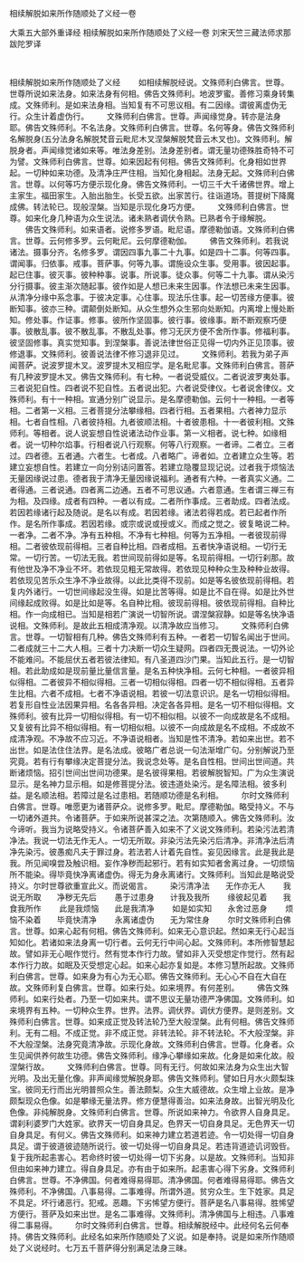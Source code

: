 相续解脱如来所作随顺处了义经一卷


大乘五大部外重译经
相续解脱如来所作随顺处了义经一卷
刘宋天竺三藏法师求那跋陀罗译


　　

相续解脱如来所作随顺处了义经
　　如相续解脱经说。文殊师利白佛言。世尊。世尊所说如来法身。如来法身有何相。佛告文殊师利。地波罗蜜。善修习乘身转集成。文殊师利。是如来法身相。当知复有不可思议相。有二因缘。谓彼离虚伪无行。众生计着虚伪行。
　　文殊师利白佛言。世尊。声闻缘觉身。转亦是法身耶。佛告文殊师利。不名法身。文殊师利白佛言。世尊。名何等身。佛告文殊师利名解脱身(五分法身名解脱梵音云毗尼木叉涅槃解脱梵音云木叉也)。文殊师利。解脱身者。声闻缘觉诸如来等。唯法身差别。法身差别者。谓无量功德殊胜奇特不可为譬。文殊师利白佛言。世尊。如来因起有何相。佛告文殊师利。化身相如世界起。一切种如来功德。及清净庄严住相。当知化身相起。法身无起。文殊师利白佛言。世尊。以何等巧方便示现化身。佛告文殊师利。一切三千大千诸佛世界。增上主家生。福田家生。入胎出胎生。长受五欲。出家苦行。往诣道场。菩提树下降魔成佛。转法轮已。现般涅槃。当知是示现化身巧方便。
　　文殊师利白佛言。世尊。如来化身几种语为众生说法。诸未熟者调伏令熟。已熟者令于缘解脱。
　　佛告文殊师利。如来语者。说修多罗语。毗尼语。摩德勒伽语。文殊师利白佛言。世尊。云何修多罗。云何毗尼。云何摩德勒伽。
　　佛告文殊师利。若我说诸法。摄事分齐。名修多罗。谓因四事九事二十九事。如是四十二事。何等四事。谓闻事。归依事。戒事。菩萨事。何等九事。谓施设众生事。受用事。彼因起事。起已住事。彼灭事。彼种种事。说事。所说事。徒众事。何等二十九事。谓从染污分行摄事。彼主渐次随起事。彼作如是人想已未来生因事。作法想已未来生因事。从清净分缘中系念事。于彼决定事。心住事。现法乐住事。起一切苦缘方便事。彼断知事。彼亦三种。谓颠倒处断知。从众生想外众生邪向处断知。内离增上慢处断知。修处事。作证事。修事。彼所作坚固事。彼行事。彼缘事。断不断观察巧便事。彼散乱事。彼不散乱事。不散乱处事。修习无厌方便不舍所作事。修福利事。彼坚固修事。真实觉知事。到涅槃事。善说法律世俗正见得一切内外正见顶事。彼修退事。文殊师利。彼善说法律不修习退非见过。
　　文殊师利。若我为弟子声闻菩萨。说波罗提木叉。波罗提木叉相应学。是名毗尼事。文殊师利白佛言。菩萨有几种波罗提木叉。佛告文殊师利。有七种。一者说受威仪。二者说波罗夷处事。三者说犯自性。四者说不犯自性。五者说出犯。六者说受律仪。七者说舍律仪。文殊师利。有十一种相。宣通分别广说显示。是名摩德勒伽。云何十一种相。一者等相。二者第一义相。三者菩提分法攀缘相。四者行相。五者果相。六者神力显示相。七者自性相。八者彼持相。九者彼顺法相。十者彼患相。十一者彼利相。文殊师利。等相者。说人说妄想自性说诸法动作业事。第一义相者。说七种。如缘相者。说一切种尔焰事。行相者说八行观察。何等八行观察。一者谛。二者立。三者过。四者德。五者通。六者生。七者成。八者略广。谛者如。立者建立众生等。若建立妄想自性。若建立一向分别诘问置答。若建立隐覆显现记说。过者我于烦恼法无量因缘说过患。德者我于清净无量因缘说福利。通者有六种。一者真实义通。二者得通。三者说通。四者离二边通。五者不可思议通。六者意通。生者谓三禅三有为相。及四缘。成者有四种。一者以有成。二者所作事成。三者助成。四者法成。若因若缘诸行起及随说。是名以有成。若因若缘。诸法若得若成。若已起者作所作。是名所作事成。若因若缘。或宗或说或授或义。而成之觉之。彼复略说二种。一者净。二者不净。净有五种相。不净有七种相。何等为五净相。一者彼现前得相。二者彼依现前得相。三者自种比相。四者成相。五者快净语说相。一切行无常。一切行苦。一切法无我。若世间现前得如是等。名现前得相。一切行刹那。故有他世及净不净业不坏。若依现见粗无常故得。若依现见种种众生及种种业故得。若依现见苦乐众生净不净业故得。以此比类得不现前。如是等名彼依现前得相。若复内外诸行。一切世间缘起没生得。如是比苦等得。如是比不自在得。如是比外世间缘起成败得。如是比如是等。名自种比相。彼现前得相。彼依现前得相。自种比相。作一向成相已。当知是相若广演说一切智所说。谓涅槃寂静。如是等名快净语说相。文殊师利。是故此五相成清净观。以清净故应当修习。
　　文殊师利白佛言。世尊。一切智相有几种。佛告文殊师利有五种。一者若一切智名闻出于世间。二者成就三十二大人相。三者十力决断一切众生疑网。四者四无畏说法。一切外论不能难问。不能屈伏五者若彼法律知。有八圣道四沙门果。当知此五行。是一切智相。若此助成如是现前量比量信言量。是名五种快净相。云何七种相。一者彼异相似得相。二者彼异不相似得相。三者一切相似得相。四者一切不相似得相。五者异生比相。六者不成相。七者不净语说相。若彼一切法意识识。是名一切相似得相。若复形自性业法因果异相。名各各异相。决定各各异相。是名一切不相似得相。文殊师利。彼有比异一切相似得相。有一切不相似相。以彼不一向成故是名不成相。又复彼有比异不相似得相。有一切相似相。以彼不一向成故是名不成相。不成故不成清净观。不净故不应习近。不净语说相者。当知是性不清净。若如来出世。若不出世。如是法住住法界。是名法成。彼略广者总说一句法渐增广句。分别解说乃至究竟。若有行有攀缘决定菩提分法。我说念处等。是名自性相。世间出世间道。共断诸烦恼。招引世间出世间功德果。是名彼得果相。若彼解脱智知。广为众生演说显示。是名神力显示相。如是修菩提分法。彼违道处染污。是名障法相。彼多利益。是名顺法相。若障过是名过患相。若随顺功德是名利相。
　　尔时文殊师利白佛言。世尊。唯愿更为诸菩萨众。说修多罗。毗尼。摩德勒伽。略受持义。不与一切诸外道共。令诸菩萨。于如来所说甚深之法。次第随顺入。佛告文殊师利。汝今谛听。我当为说略受持义。令诸菩萨善入如来不了义说文殊师利。若染污法若清净法。我说一切法无作无人。一切无所取。非染污法先染污后清净。非清净法后清净先染污。彼愚痴凡夫于罪过身。若法若人计着先自性。妄见因缘言。此是我此是我。所见闻嗅尝及触识相。妄作净秽而起邪行。若有如实知者舍离过身。一切烦恼所不能染。得毕竟快净离诸虚伪。得无为身永离诸行。文殊师利。当知此是略说受持义。尔时世尊欲重宣此义。而说偈言。
　　染污清净法　　无作亦无人
　　我说无所取　　净秽无先后
　　愚于过患身　　计我及我所
　　缘彼起见着　　我食我所作
　　此是我烦恼　　此是我清净
　　如是如实知　　永舍过恶身
　　烦恼不染着　　毕竟快清净
　　永离诸虚伪　　无为常住身
　　尔时文殊师利白佛言。世尊。如来心起有何相。佛告文殊师利。如来无心意识起。然如来无行心起当知如化。若诸如来法身离一切行者。云何无行中间心起。文殊师利。本所修智慧起故。譬如非无心眠作觉行。然有觉本作行力故。譬如非入灭受想定作觉行。然有起本作行力故。如眠及灭受想定心起。如来心起亦复如是。本修习慧所起故。文殊师利白佛言。世尊。如来身为有心为无心耶。佛告文殊师利。无心心不自在大自在故。文殊师利复白佛言。世尊。如来行处。如来境界。有何差别。
　　佛告文殊师利。如来行处者。乃至一切如来共。谓不思议无量功德严净佛国。文殊师利。如来境界有五种。一切种众生界。世界。法界。调伏界。调伏方便界。是则差别。文殊师利白佛言。世尊。如来成正觉及转法轮乃至大般涅槃。此有何相。佛告文殊师利。无有二相。不成正觉。非不成正觉。非转法轮。非不转法轮。不大般涅槃。非不大般涅槃。法身究竟清净故。示现化身故。文殊师利白佛言。世尊。化身者。众生见闻供养何故生功德。佛告文殊师利。缘净心攀缘如来故。化身是如来化故。般涅槃行故。
　　文殊师利白佛言。世尊。同有无行。何故如来法身为众生出大智光明。及出无量化像。非声闻缘觉解脱身耶。佛告文殊师利。譬如日月水火颇梨珠宝。彼同无行而出光明普照众生。善法颇梨。众生大威德故。众生增上业故。是净颇梨现众色像。如是攀缘无量法界。修方便慧得善治。如来法身故。出智光明及化色像。非纯解脱身。文殊师利白佛言。世尊。所说如来神力。令欲界人自身具足。谓刹利婆罗门大姓家。欲界天一切自身具足。色界天一切自身具足。无色界天一切自身具足。有何义。佛告文殊师利。如来神力建立若道若迹。令一切处得一切自身具足。谓于彼道彼迹随所说行。彼一切处得一切自身具足。若违背道迹讥诃毁呰。复于我所起恚害心。若命终时彼一切处得一切下劣身。以是故。文殊师利。当知非但由如来神力建立。得自身具足。亦有由于如来所。起恚害心得下劣身。文殊师利白佛言。世尊。不净佛国。何者难得易得耶。清净佛国。何者难得易得耶。佛告文殊师利。不净佛国。八事易得。二事难得。所谓外道。贫穷众生。生下姓家。具足不具足。坏行诸恶行。犯戒。恶趣。下劣悕望方便行。菩萨是名八事易得。胜悕望方便行。菩萨及如来出世。是名二事难得。文殊师利。清净佛国与上相违。八事难得二事易得。
　　尔时文殊师利白佛言。世尊。相续解脱经中。此经何名云何奉持。佛告文殊师利。此经名如来所作随顺处了义说。如是奉持。说是如来所作随顺处了义说经时。七万五千菩萨得分别满足法身三昧。


